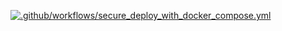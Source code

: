 [![.github/workflows/secure_deploy_with_docker_compose.yml](https://github.com/dryingcore/backend_tonajagua/actions/workflows/secure_deploy_with_docker_compose.yml/badge.svg?event=push)](https://github.com/dryingcore/backend_tonajagua/actions/workflows/secure_deploy_with_docker_compose.yml)
